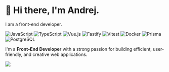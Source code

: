 # 👋 Hi there, I'm Andrej.


I am a front-end developer.

![JavaScript](https://img.shields.io/badge/-JavaScript-F7DF1E?style=for-the-badge&logo=javascript&logoColor=black) ![TypeScript](https://img.shields.io/badge/-TypeScript-3178C6?style=for-the-badge&logo=typescript&logoColor=white)    ![Vue.js](https://img.shields.io/badge/-Vue.js-4FC08D?style=for-the-badge&logo=vue.js&logoColor=white)  ![Fastify](https://img.shields.io/badge/-Fastify-000000?style=for-the-badge&logo=fastify&logoColor=white) ![Vitest](https://img.shields.io/badge/-Vitest-6E9F18?style=for-the-badge&logo=vitest&logoColor=white)    ![Docker](https://img.shields.io/badge/-Docker-2496ED?style=for-the-badge&logo=docker&logoColor=white)  ![Prisma](https://img.shields.io/badge/-Prisma-2D3748?style=for-the-badge&logo=prisma&logoColor=white)   ![PostgreSQL](https://img.shields.io/badge/-PostgreSQL-4169E1?style=for-the-badge&logo=postgresql&logoColor=white)  


I'm a **Front-End Developer** with a strong passion for building efficient, user-friendly, and creative web applications.  

![](https://komarev.com/ghpvc/?username=begprod)
